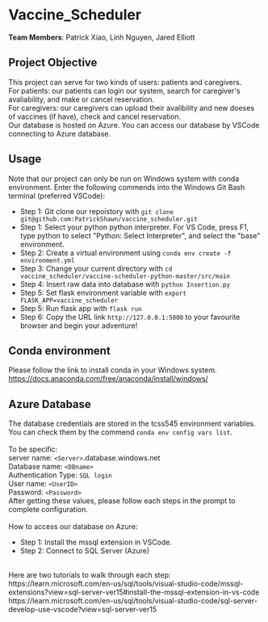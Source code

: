 # Vaccine_Scheduler
**Team Members**: Patrick Xiao, Linh Nguyen, Jared Elliott

## Project Objective
This project can serve for two kinds of users: patients and caregivers.<br>
For patients: our patients can login our system, search for caregiver's avaliability,
and make or cancel reservation.<br>
For caregivers: our caregivers can upload their avalibility and new doeses of vaccines (if have), 
check and cancel reservation.<br>
Our database is hosted on Azure. You can access our database by VSCode connecting to Azure database.<br>

## Usage
Note that our project can only be run on Windows system with conda environment.
Enter the following commends into the Windows Git Bash terminal (preferred VSCode): <br>
- Step 1: Git clone our repoistory with `git clone git@github.com:PatrickShawn/vaccine_scheduler.git` <br>
- Step 1: Select your python python interpreter. For VS Code, press F1, type python to select "Python: Select Interpreter", and select the "base" environment. <br>
- Step 2: Create a virtual environment using `conda env create -f environment.yml` <br>
- Step 3: Change your current directory with `cd vaccine_scheduler/vaccine-scheduler-python-master/src/main`<br>
- Step 4: Insert raw data into database with `python Insertion.py` <br>
- Step 5: Set flask environment variable with  `export FLASK_APP=vaccine_scheduler` <br>
- Step 5: Run flask app with  `flask run` <br>
- Step 6: Copy the URL link `http://127.0.0.1:5000` to your favourite browser and begin your adventure! <br>

## Conda environment
Please follow the link to install conda in your Windows system. <br>
https://docs.anaconda.com/free/anaconda/install/windows/ <br>

## Azure Database
The database credentials are stored in the tcss545 environment variables. You can check them by the commend `conda env config vars list`. <br>
 <br>
To be specific: <br>
server name: `<Server>`.database.windows.net <br>
Database name: `<DBname>` <br>
Authentication Type: `SQL login` <br>
User name: `<UserID>` <br>
Password: `<Password>` <br>
After getting these values, please follow each steps in the prompt to complete configuration. <br>
 <br>
How to access our database on Azure: <br>
- Step 1: Install the mssql extension in VSCode. <br>
- Step 2: Connect to SQL Server (Azure) <br>
<br>
Here are two tutorials to walk through each step:<br>
https://learn.microsoft.com/en-us/sql/tools/visual-studio-code/mssql-extensions?view=sql-server-ver15#install-the-mssql-extension-in-vs-code <br>
https://learn.microsoft.com/en-us/sql/tools/visual-studio-code/sql-server-develop-use-vscode?view=sql-server-ver15 <br>

